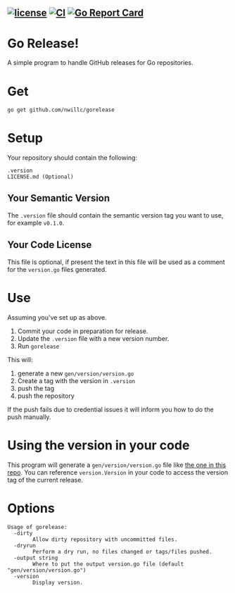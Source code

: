 [![license](https://img.shields.io/github/license/nwillc/gorelease.svg)](https://tldrlegal.com/license/-isc-license)
[![CI](https://github.com/nwillc/gorelease/workflows/CI/badge.svg)](https://github.com/nwillc/gorelease/actions?query=workflow%3CI)
[![Go Report Card](https://goreportcard.com/badge/github.com/nwillc/gorelease)](https://goreportcard.com/report/github.com/nwillc/gorelease)
------
# Go Release!

A simple program to handle GitHub releases for Go repositories.  

# Get

```bash
go get github.com/nwillc/gorelease
```

# Setup

Your repository should contain the following:

```text
.version
LICENSE.md (Optional)
```

## Your Semantic Version

The `.version` file should contain the semantic version tag you want to use, for example `v0.1.0`.

## Your Code License

This file is optional, if present the text in this file will be used as a comment for the `version.go` files generated.

# Use

Assuming you've set up as above.

1. Commit your code in preparation for release.
1. Update the `.version` file with a new version number.
1. Run `gorelease`

This will:
 
1. generate a new `gen/version/version.go`
1. Create a tag with the version in `.version`
1. push the tag 
1. push the repository

If the push fails due to credential issues it will inform you how to do the push manually. 

# Using the version in your code

This program will generate a `gen/version/version.go` file like [the one in this repo](./gen/version/version.go).
You can reference `version.Version` in your code to access the version tag of the current release.

# Options

```text
Usage of gorelease:
  -dirty
    	Allow dirty repository with uncommitted files.
  -dryrun
    	Perform a dry run, no files changed or tags/files pushed.
  -output string
    	Where to put the output version.go file (default "gen/version/version.go")
  -version
    	Display version.
```
